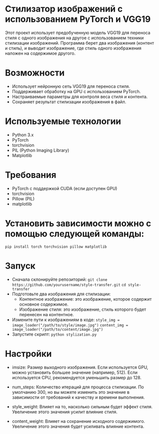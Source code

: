 # Стилизатор изображений с использованием PyTorch и VGG19
Этот проект использует предобученную модель VGG19 для переноса стиля с одного изображения на другое с использованием техники стилизации изображений. Программа берет два изображения (контент и стиль), и выводит изображение, где стиль одного изображения наложен на содержимое другого.

# Возможности
 - Использует нейронную сеть VGG19 для переноса стиля.
 - Поддерживает обработку на GPU с использованием PyTorch.
 - Настраиваемые параметры для контроля веса стиля и контента.
 - Сохраняет результат стилизации изображения в файл.
# Используемые технологии
- Python 3.x
- PyTorch
- torchvision
- PIL (Python Imaging Library)
- Matplotlib
# Требования
- PyTorch с поддержкой CUDA (если доступен GPU)
- torchvision
- Pillow (PIL)
- matplotlib

# Установить зависимости можно с помощью следующей команды:

`pip install torch torchvision pillow matplotlib`
# Запуск
 - Сначала склонируйте репозиторий:
`git clone https://github.com/yourusername/style-transfer.git`
`cd style-transfer`
 - Подготовьте два изображения для стилизации:
    - Контентное изображение: это изображение, которое содержит основное содержимое.
    - Изображение стиля: это изображение, стиль которого будет перенесен на контентное.
  - Измените пути к изображениям в коде:
`style_img = image_loader("/path/to/style/image.jpg")`
`content_img = image_loader("/path/to/content/image.jpg")`
  - Запустите скрипт:
`python stylization.py`
# Настройки
 - imsize: Размер выходного изображения. Если используется GPU, можно установить большее значение (например, 512). Если используется CPU, рекомендуется уменьшить размер до 128.

 - num_steps: Количество итераций для процесса стилизации. По умолчанию 300, но вы можете изменить это значение в зависимости от требований к качеству и времени выполнения.

 - style_weight: Влияет на то, насколько сильным будет эффект стиля. Увеличение этого значения усилит влияние стиля.

 - content_weight: Влияет на сохранение исходного содержимого. Увеличение этого значения будет усиливать влияние контента.
